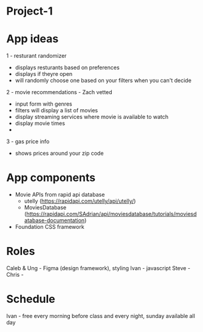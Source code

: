 # Project-1

# App ideas

1 - resturant randomizer
  - displays resturants based on preferences
  - displays if theyre open
  - will randomly choose one based on your filters when you can't decide 

2 - movie recommendations - Zach vetted 
  - input form with genres
  - filters will display a list of movies
  - display streaming services where movie is available to watch 
  - display movie times
  - 

3 - gas price info
  - shows prices around your zip code

# App components
  - Movie APIs from rapid api database
    - utelly (https://rapidapi.com/utelly/api/utelly/)
    - MoviesDatabase (https://rapidapi.com/SAdrian/api/moviesdatabase/tutorials/moviesdatabase-documentation)
  - Foundation CSS framework 



# Roles
  Caleb & Ung - Figma (design framework), styling
  Ivan - javascript
  Steve - 
  Chris -

# Schedule
 Ivan - free every morning before class and every night, sunday available all day
